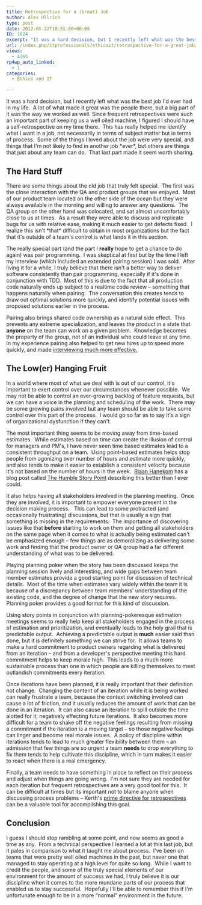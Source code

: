 ```yaml
---
title: Retrospective for a (Great) Job
author: Alex Ullrich
type: post
date: 2012-05-22T10:51:00+00:00
ID: 1624
excerpt: "It was a hard decision, but I recently left what was the best job I'd ever had in my life.  A lot of what made it great was the people there, but a big part of it was the way we worked as well. Since frequent retrospectives were such an important part o&hellip;"
url: /index.php/itprofessionals/ethicsit/retrospective-for-a-great-job/
views:
  - 4265
rp4wp_auto_linked:
  - 1
categories:
  - Ethics and IT

---
```

It was a hard decision, but I recently left what was the best job I'd ever had in my life.  A lot of what made it great was the people there, but a big part of it was the way we worked as well. Since frequent retrospectives were such an important part of keeping us a well oiled machine, I figured I should have a self-retrospective on my time there.  This has really helped me identify what I want in a job, not necessarily in terms of subject matter but in terms of process.  Some of the things I loved about the job were very special, and things that I'm not likely to find in another job \*ever\*, but others are things that just about any team can do.  That last part made it seem worth sharing.

## The Hard Stuff

There are some things about the old job that truly felt special.  The first was the close interaction with the QA and product groups that we enjoyed.  Most of our product team located on the other side of the ocean but they were always available in the morning and willing to answer any questions.  The QA group on the other hand was colocated, and sat almost uncomfortably close to us at times.  As a result they were able to discuss and replicate bugs for us with relative ease, making it much easier to get defects fixed.  I realize this isn't \*that\* difficult to obtain in most organizations but the fact that it's outside of a team's control is what lands it in this section.

The really special part (and the part I **really** hope to get a chance to do again) was pair programming.  I was skeptical at first but by the time I left my interview (which included an extended pairing session) I was sold.  After living it for a while, I truly believe that there isn't a better way to deliver software consistently than pair programming, especially if it's done in conjunction with TDD.  Most of this is due to the fact that all production code naturally ends up subject to a realtime code review &#8211; something that happens naturally when pairing.  The conversation this creates tends to draw out optimal solutions more quickly, and identify potential issues with proposed solutions earlier in the process.

Pairing also brings shared code ownership as a natural side effect.  This prevents any extreme specialization, and leaves the product in a state that **anyone** on the team can work on a given problem.  Knowledge becomes the property of the group, not of an individual who could leave at any time.  In my experience pairing also helped to get new hires up to speed more quickly, and made [interviewing much more effective.][1]

## The Low(er) Hanging Fruit

In a world where most of what we deal with is out of our control, it's important to exert control over our circumstances whenever possible.  We may not be able to control an ever-growing backlog of feature requests, but we can have a voice in the planning and scheduling of the work.  There may be some growing pains involved but any team should be able to take some control over this part of the process.  I would go so far as to say it's a sign of organizational dysfunction if they can't.

The most important thing seems to be moving away from time-based estimates.  While estimates based on time can create the illusion of control for managers and PM's, I have never seen time based estimates lead to a consistent throughput on a team.  Using point-based estimates helps stop people from agonizing over number of hours and estimate more quickly, and also tends to make it easier to establish a consistent velocity because it's not based on the number of hours in the week.  [Riaan Hanekom][2] has a blog post called [The Humble Story Point][3] describing this better than I ever could.

It also helps having all stakeholders involved in the planning meeting.  Once they are involved, it is important to empower everyone present in the decision making process.   This can lead to some protracted (and occasionally frustrating) discussions, but that is usually a sign that something is missing in the requirements.  The importance of discovering issues like that **before** starting to work on them and getting all stakeholders on the same page when it comes to what is actually being estimated can't be emphasized enough &#8211; few things are as demoralizing as delivering some work and finding that the product owner or QA group had a far different understanding of what was to be delivered.

Playing planning poker when the story has been discussed keeps the planning session lively and interesting, and wide gaps between team member estimates provide a good starting point for discussion of technical details.  Most of the time when estimates vary widely within the team it is because of a discrepancy between team members' understanding of the existing code, and the degree of change that the new story requires.  Planning poker provides a good format for this kind of discussion.

Using story points in conjunction with planning-pokeresque estimation meetings seems to really help keep all stakeholders engaged in the process of estimation and prioritization, and eventually leads to the holy grail that is predictable output.  Achieving a predictable output is **much** easier said than done, but it is definitely something we can strive for.  It allows teams to make a hard commitment to product owners regarding what is delivered from an iteration &#8211; and from a developer's perspective meeting this hard commitment helps to keep morale high.  This leads to a much more sustainable process than one in which people are killing themselves to meet outlandish commitments every iteration.

Once iterations have been planned, it is really important that their definition not change.  Changing the content of an iteration while it is being worked can really frustrate a team, because the context switching involved can cause a lot of friction, and it usually reduces the amount of work that can be done in an iteration.  It can also cause an iteration to spill outside the time alotted for it, negatively effecting future iterations.  It also becomes more difficult for a team to shake off the negative feelings resulting from missing a commitment if the iteration is a moving target &#8211; so those negative feelings can linger and become real morale issues.  A policy of discipline within iterations tends to lead to much greater flexibility between them &#8211; an admission that few things are so urgent a team **needs** to drop everything to fix them tends to help cultivate this discipline, which in turn makes it easier to react when there is a real emergency.

Finally, a team needs to have something in place to reflect on their process and adjust when things are going wrong.  I'm not sure they are needed for each iteration but frequent retrospectives are a very good tool for this.  It can be difficult at times but its important not to blame anyone when discussing process problems &#8211; Kerth's [prime directive for retrospectives][4] can be a valuable tool for accomplishing this goal.

## Conclusion

I guess I should stop rambling at some point, and now seems as good a time as any.  From a technical perspective I learned a lot at this last job, but it pales in comparison to what it taught me about process.  I've been on teams that were pretty well oiled machines in the past, but never one that managed to stay operating at a high level for quite so long.  While I want to credit the people, and some of the truly special elements of our environment for the amount of success we had, I truly believe it is our discipline when it comes to the more mundane parts of our process that enabled us to stay successful.  Hopefully I'll be able to remember this if I'm unfortunate enough to be in a more “normal” environment in the future.

 [1]: http://buildbroke.com/2011/02/10/pairing-and-interviewing/
 [2]: https://twitter.com/#!/rhanekom
 [3]: http://riaanhanekom.com/blog/2012/02/13/the-humble-story-point/
 [4]: http://www.retrospectives.com/pages/retroPrimeDirective.html